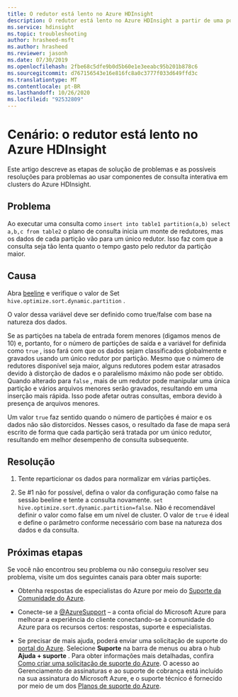 ```yaml
---
title: O redutor está lento no Azure HDInsight
description: O redutor está lento no Azure HDInsight a partir de uma possível distorção de dados
ms.service: hdinsight
ms.topic: troubleshooting
author: hrasheed-msft
ms.author: hrasheed
ms.reviewer: jasonh
ms.date: 07/30/2019
ms.openlocfilehash: 2fbe68c5dfe9b0d5b60e1e3eeabc95b201b878c6
ms.sourcegitcommit: d767156543e16e816fc8a0c3777f033d649ffd3c
ms.translationtype: MT
ms.contentlocale: pt-BR
ms.lasthandoff: 10/26/2020
ms.locfileid: "92532809"
---
```

# <a name="scenario-reducer-is-slow-in-azure-hdinsight"></a>Cenário: o redutor está lento no Azure HDInsight

Este artigo descreve as etapas de solução de problemas e as possíveis resoluções para problemas ao usar componentes de consulta interativa em clusters do Azure HDInsight.

## <a name="issue"></a>Problema

Ao executar uma consulta como `insert into table1 partition(a,b) select a,b,c from table2` o plano de consulta inicia um monte de redutores, mas os dados de cada partição vão para um único redutor. Isso faz com que a consulta seja tão lenta quanto o tempo gasto pelo redutor da partição maior.

## <a name="cause"></a>Causa

Abra [beeline](../hadoop/apache-hadoop-use-hive-beeline.md) e verifique o valor de Set `hive.optimize.sort.dynamic.partition` .

O valor dessa variável deve ser definido como true/false com base na natureza dos dados.

Se as partições na tabela de entrada forem menores (digamos menos de 10) e, portanto, for o número de partições de saída e a variável for definida como `true` , isso fará com que os dados sejam classificados globalmente e gravados usando um único redutor por partição. Mesmo que o número de redutores disponível seja maior, alguns redutores podem estar atrasados devido à distorção de dados e o paralelismo máximo não pode ser obtido. Quando alterado para `false` , mais de um redutor pode manipular uma única partição e vários arquivos menores serão gravados, resultando em uma inserção mais rápida. Isso pode afetar outras consultas, embora devido à presença de arquivos menores.

Um valor `true` faz sentido quando o número de partições é maior e os dados não são distorcidos. Nesses casos, o resultado da fase de mapa será escrito de forma que cada partição será tratada por um único redutor, resultando em melhor desempenho de consulta subsequente.

## <a name="resolution"></a>Resolução

1. Tente reparticionar os dados para normalizar em várias partições.

1. Se #1 não for possível, defina o valor da configuração como false na sessão beeline e tente a consulta novamente. `set hive.optimize.sort.dynamic.partition=false`. Não é recomendável definir o valor como false em um nível de cluster. O valor de `true` é ideal e define o parâmetro conforme necessário com base na natureza dos dados e da consulta.

## <a name="next-steps"></a>Próximas etapas

Se você não encontrou seu problema ou não conseguiu resolver seu problema, visite um dos seguintes canais para obter mais suporte:

* Obtenha respostas de especialistas do Azure por meio do [Suporte da Comunidade do Azure](https://azure.microsoft.com/support/community/).

* Conecte-se a [@AzureSupport](https://twitter.com/azuresupport) – a conta oficial do Microsoft Azure para melhorar a experiência do cliente conectando-se à comunidade do Azure para os recursos certos: respostas, suporte e especialistas.

* Se precisar de mais ajuda, poderá enviar uma solicitação de suporte do [portal do Azure](https://portal.azure.com/?#blade/Microsoft_Azure_Support/HelpAndSupportBlade/). Selecione **Suporte** na barra de menus ou abra o hub **Ajuda + suporte** . Para obter informações mais detalhadas, confira [Como criar uma solicitação de suporte do Azure](../../azure-portal/supportability/how-to-create-azure-support-request.md). O acesso ao Gerenciamento de assinaturas e ao suporte de cobrança está incluído na sua assinatura do Microsoft Azure, e o suporte técnico é fornecido por meio de um dos [Planos de suporte do Azure](https://azure.microsoft.com/support/plans/).